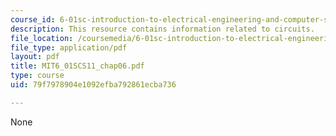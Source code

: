 ```yaml
---
course_id: 6-01sc-introduction-to-electrical-engineering-and-computer-science-i-spring-2011
description: This resource contains information related to circuits.
file_location: /coursemedia/6-01sc-introduction-to-electrical-engineering-and-computer-science-i-spring-2011/79f7978904e1092efba792861ecba736_MIT6_01SCS11_chap06.pdf
file_type: application/pdf
layout: pdf
title: MIT6_01SCS11_chap06.pdf
type: course
uid: 79f7978904e1092efba792861ecba736

---
```

None